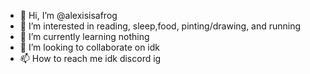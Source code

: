 - 👋 Hi, I’m @alexisisafrog
- 👀 I’m interested in reading, sleep,food, pinting/drawing, and running
- 🌱 I’m currently learning nothing
- 💞️ I’m looking to collaborate on idk
- 📫 How to reach me idk discord ig

<!---
alexisisafrog/alexisisafrog is a ✨ special ✨ repository because its `README.md` (this file) appears on your GitHub profile.
You can click the Preview link to take a look at your changes.
--->
